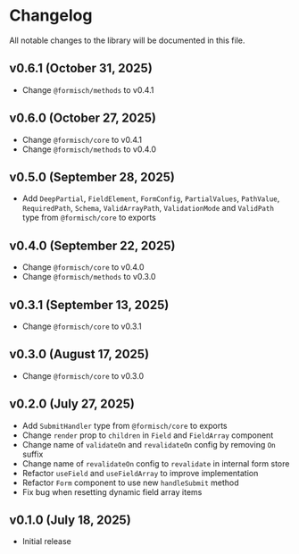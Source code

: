 # Changelog

All notable changes to the library will be documented in this file.

## v0.6.1 (October 31, 2025)

- Change `@formisch/methods` to v0.4.1

## v0.6.0 (October 27, 2025)

- Change `@formisch/core` to v0.4.1
- Change `@formisch/methods` to v0.4.0

## v0.5.0 (September 28, 2025)

- Add `DeepPartial`, `FieldElement`, `FormConfig`, `PartialValues`, `PathValue`, `RequiredPath`, `Schema`, `ValidArrayPath`, `ValidationMode` and `ValidPath` type from `@formisch/core` to exports

## v0.4.0 (September 22, 2025)

- Change `@formisch/core` to v0.4.0
- Change `@formisch/methods` to v0.3.0

## v0.3.1 (September 13, 2025)

- Change `@formisch/core` to v0.3.1

## v0.3.0 (August 17, 2025)

- Change `@formisch/core` to v0.3.0

## v0.2.0 (July 27, 2025)

- Add `SubmitHandler` type from `@formisch/core` to exports
- Change `render` prop to `children` in `Field` and `FieldArray` component
- Change name of `validateOn` and `revalidateOn` config by removing `On` suffix
- Change name of `revalidateOn` config to `revalidate` in internal form store
- Refactor `useField` and `useFieldArray` to improve implementation
- Refactor `Form` component to use new `handleSubmit` method
- Fix bug when resetting dynamic field array items

## v0.1.0 (July 18, 2025)

- Initial release
